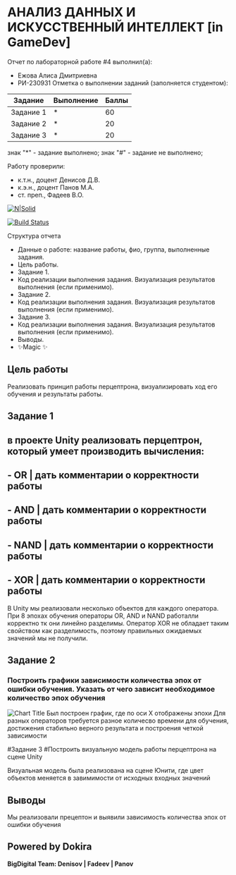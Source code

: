 # АНАЛИЗ ДАННЫХ И ИСКУССТВЕННЫЙ ИНТЕЛЛЕКТ [in GameDev]
Отчет по лабораторной работе #4 выполнил(а):
- Ежова Алиса Дмитриевна
- РИ-230931
Отметка о выполнении заданий (заполняется студентом):

| Задание | Выполнение | Баллы |
| ------ | ------ | ------ |
| Задание 1 | * | 60 |
| Задание 2 | * | 20 |
| Задание 3 | * | 20 |

знак "*" - задание выполнено; знак "#" - задание не выполнено;

Работу проверили:
- к.т.н., доцент Денисов Д.В.
- к.э.н., доцент Панов М.А.
- ст. преп., Фадеев В.О.

[![N|Solid](https://cldup.com/dTxpPi9lDf.thumb.png)](https://nodesource.com/products/nsolid)

[![Build Status](https://travis-ci.org/joemccann/dillinger.svg?branch=master)](https://travis-ci.org/joemccann/dillinger)

Структура отчета

- Данные о работе: название работы, фио, группа, выполненные задания.
- Цель работы.
- Задание 1.
- Код реализации выполнения задания. Визуализация результатов выполнения (если применимо).
- Задание 2.
- Код реализации выполнения задания. Визуализация результатов выполнения (если применимо).
- Задание 3.
- Код реализации выполнения задания. Визуализация результатов выполнения (если применимо).
- Выводы.
- ✨Magic ✨

## Цель работы
Реализовать принцип работы перцептрона, визуализировать ход его обучения и результаты работы.

## Задание 1
## в проекте Unity реализовать перцептрон, который умеет производить вычисления:
## - OR | дать комментарии о корректности работы
## - AND | дать комментарии о корректности работы
## - NAND | дать комментарии о корректности работы
## - XOR | дать комментарии о корректности работы

В Unity мы реализовали несколько объектов для каждого оператора. При 8 эпохах обучения операторы OR, AND и NAND работалли корректно тк они линейно разделимы. Оператор XOR не обладает таким свойством как разделимость, поэтому правильных ожидаемых значений мы не получили.

## Задание 2
### Построить графики зависимости количества эпох от ошибки  обучения. Указать от чего зависит необходимое количество эпох обучения
![Chart Title](https://github.com/user-attachments/assets/c823c375-5726-4a59-bfd7-a94a68be7fc1)
Был построен график, где по оси Х отображены эпохи
Для разных операторов требуется разное количесво времени для обучения, достижения стабильно верного результата и построения четкой зависимости

#Задание 3
#Построить визуальную модель работы перцептрона на сцене Unity

Визуальная модель была реализована на сцене Юнити, где цвет объектов меняется в завимимости от исходных входных значений 
## Выводы

Мы реализовали прецептон и выявили зависимость количества эпох от ошибки  обучения

## Powered by Dokira

**BigDigital Team: Denisov | Fadeev | Panov**
